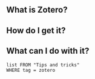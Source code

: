 ## What is Zotero?

## How do I get it?

## What can I do with it?
```dataview
list FROM "Tips and tricks"
WHERE tag = zotero
```
